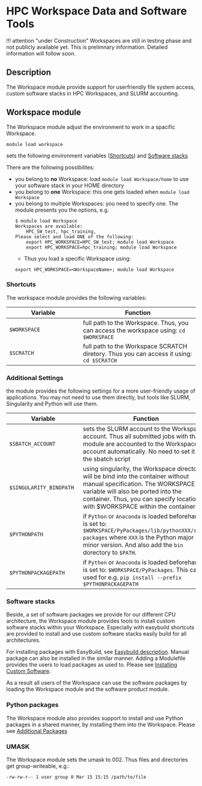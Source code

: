 # HPC Workspace Data and Software Tools

!!! attention "under Construction"
    Workspaces are still in testing phase and not publicly available yet.
    This is prelimnary information.
    Detailed information will follow soon.

## Description
The Workspace module provide support for userfriendly file system access, custom software stacks in HPC Workspaces, and SLURM accounting. 

## Workspace module
The Workspace module adjust the environment to work in a spacific Workspace. 
```
module load workspace
```
sets the following environment variables ([Shortcuts](#shortcuts)) and [Software stacks](#software-stacks)

There are the following possibilites:

- you belong to **no** Workspace: load `module load Workspace/home` to use your software stack in your HOME directory
- you belong to **one** Workspace: this one gets loaded when `module load Workspace`
- you belong to multiple Workspaces: you need to specify one. The module presents you the options, e.g.
    ```
    $ module load Workspace
    Workspaces are available:
        HPC_SW_test, hpc_training, 
    Please select and load ONE of the following:
        export HPC_WORKSPACE=HPC_SW_test; module load Workspace
        export HPC_WORKSPACE=hpc_training; module load Workspace
    ```
    - Thus you load a specific Workspace using:
    ```
    export HPC_WORKSPACE=<WorkspaceName>; module load Workspace
    ```

### Shortcuts
The workspace module provides the following variables:

|  <div style="width:180px">Variable</div> | Function |
| -------- | -------- |
| `$WORKSPACE` | full path to the Workspace. Thus, you can access the workspace using: `cd $WORKSPACE` |
| `$SCRATCH`  | full path to the Workspace SCRATCH diretory. Thus you can access it using: `cd $SCRATCH` |


### Additional Settings
the module provides the following settings for a more user-friendly usage of applications. You may not need to use them directly, but tools like SLURM, Singularity and Python will use them. 

|  <div style="width:180px">Variable</div> | Function |
| -------- | -------- |
| `$SBATCH_ACCOUNT` | sets the SLURM account to the Workspace account. Thus all submitted jobs with that module are accounted to the Workspace account automatically. No need to set it in the sbatch script |
| `$SINGULARITY_BINDPATH` | using singularity, the Workspace directory will be bind into the container without manual specification. The WORKSPACE variable will also be ported into the container. Thus, you can specify locations with $WORKSPACE within the container. | 
| `$PYTHONPATH` | if `Python` or `Anaconda` is loaded beforehand, it is set to: `$WORKSPACE/PyPackages/lib/pythonXXX/site-packages` where `XXX` is the Python major and minor version. And also add the `bin` dorectory to `$PATH`. |
| `$PYTHONPACKAGEPATH` | if `Python` or `Anaconda` is loaded beforehand, it is set to: `$WORKSPACE/PyPackages`. This can be used for e.g. `pip install --prefix $PYTHONPACKAGEPATH` |

### Software stacks
Beside, a set of software packages we provide for our different CPU architecture, the Workspace module provides tools to install custom software stacks within your Workspace. 
Especially with easybuild shortcuts are provided to install and use custom software stacks easily build for all architectures. 

For installing packages with EasyBuild, see [Easybuild description](../software/EasyBuild.md). 
Manual package can also be installed in the similar manner. Adding a Modulefile provides the users to load packages as used to. Please see [Installing Custom Software](../software/installing-custom-software.md). 

As a result all users of the Workspace can use the software packages by loading the Workspace module and the software product module. 

### Python packages
The Workspace module also provides support to install and use Python packages in a shared manner, by installing them into the Workspace. 
Please see [Additional Packages](../software/python.md#additional-packages)

### UMASK
The Workspace module sets the umask to 002. Thus files and directories get group-writeable, e.g.:
```Bash
-rw-rw-r-- 1 user group 0 Mar 15 15:15 /path/to/file
```

